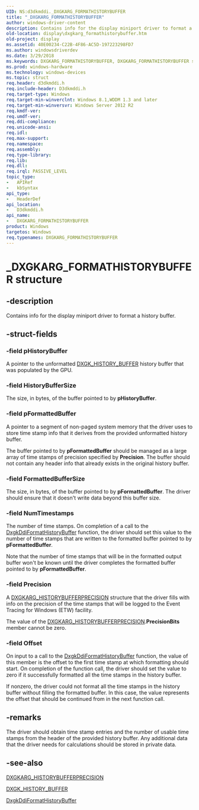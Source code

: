 ```yaml
---
UID: NS:d3dkmddi._DXGKARG_FORMATHISTORYBUFFER
title: "_DXGKARG_FORMATHISTORYBUFFER"
author: windows-driver-content
description: Contains info for the display miniport driver to format a history buffer.
old-location: display\dxgkarg_formathistorybuffer.htm
old-project: display
ms.assetid: 40E00234-C22B-4F86-AC5D-197223298FD7
ms.author: windowsdriverdev
ms.date: 3/29/2018
ms.keywords: DXGKARG_FORMATHISTORYBUFFER, DXGKARG_FORMATHISTORYBUFFER structure [Display Devices], _DXGKARG_FORMATHISTORYBUFFER, d3dkmddi/DXGKARG_FORMATHISTORYBUFFER, display.dxgkarg_formathistorybuffer
ms.prod: windows-hardware
ms.technology: windows-devices
ms.topic: struct
req.header: d3dkmddi.h
req.include-header: D3dkmddi.h
req.target-type: Windows
req.target-min-winverclnt: Windows 8.1,WDDM 1.3 and later
req.target-min-winversvr: Windows Server 2012 R2
req.kmdf-ver: 
req.umdf-ver: 
req.ddi-compliance: 
req.unicode-ansi: 
req.idl: 
req.max-support: 
req.namespace: 
req.assembly: 
req.type-library: 
req.lib: 
req.dll: 
req.irql: PASSIVE_LEVEL
topic_type:
-	APIRef
-	kbSyntax
api_type:
-	HeaderDef
api_location:
-	D3dkmddi.h
api_name:
-	DXGKARG_FORMATHISTORYBUFFER
product: Windows
targetos: Windows
req.typenames: DXGKARG_FORMATHISTORYBUFFER
---
```


# _DXGKARG_FORMATHISTORYBUFFER structure


## -description


Contains info for the display miniport driver to format a history buffer.


## -struct-fields




### -field pHistoryBuffer

A pointer to the unformatted <a href="https://msdn.microsoft.com/library/windows/hardware/dn439361">DXGK_HISTORY_BUFFER</a> history buffer that was populated by the GPU.


### -field HistoryBufferSize

The size, in bytes, of the buffer pointed to by <b>pHistoryBuffer</b>.


### -field pFormattedBuffer

A pointer to a segment of non-paged system memory that the driver uses to store time stamp info that it derives from the provided unformatted history buffer.

The buffer pointed to by <b>pFormattedBuffer</b> should be managed as a large array of time stamps of precision specified by <b>Precision</b>. The buffer should not contain any header info that already exists in the original history buffer.


### -field FormattedBufferSize

The size, in bytes, of the buffer pointed to by <b>pFormattedBuffer</b>. The driver should ensure that it doesn't write data beyond this buffer size.


### -field NumTimestamps

The number of time stamps. On completion of a call to the <a href="https://msdn.microsoft.com/84417629-5C12-4CB5-B147-0A558A4F9090">DxgkDdiFormatHistoryBuffer</a> function, the driver should set this value to the number of time stamps that are written to the formatted buffer pointed to by <b>pFormattedBuffer</b>.

Note that the number of time stamps that will be in the formatted output buffer won't be known until the driver completes the formatted buffer pointed to by <b>pFormattedBuffer</b>.


### -field Precision

A <a href="https://msdn.microsoft.com/library/windows/hardware/dn439359">DXGKARG_HISTORYBUFFERPRECISION</a> structure that the driver fills with info on the precision of the time stamps that will be logged to the Event Tracing for Windows (ETW) facility.

The value of the <a href="https://msdn.microsoft.com/library/windows/hardware/dn439359">DXGKARG_HISTORYBUFFERPRECISION</a>.<b>PrecisionBits</b> member cannot be zero.


### -field Offset

On input to a call to the <a href="https://msdn.microsoft.com/84417629-5C12-4CB5-B147-0A558A4F9090">DxgkDdiFormatHistoryBuffer</a> function, the value of this member is the offset to the first time stamp at which formatting should start. On completion of the function call, the driver should set the value to zero if it successfully formatted all the time stamps in the history buffer.

If nonzero, the driver could not format all the time stamps in the history buffer without filling the formatted buffer. In this case, the value represents the offset that should be continued from in the next function call.


## -remarks



The driver should obtain time stamp entries and the number of usable time stamps from the header of the provided history buffer. Any additional data that the driver needs for calculations should be stored in private data.




## -see-also




<a href="https://msdn.microsoft.com/library/windows/hardware/dn439359">DXGKARG_HISTORYBUFFERPRECISION</a>



<a href="https://msdn.microsoft.com/library/windows/hardware/dn439361">DXGK_HISTORY_BUFFER</a>



<a href="https://msdn.microsoft.com/84417629-5C12-4CB5-B147-0A558A4F9090">DxgkDdiFormatHistoryBuffer</a>
 

 

